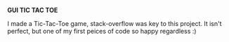 **GUI TIC TAC TOE**

I made a Tic-Tac-Toe game, stack-overflow was key to this project. It isn't perfect, but one of my first peices of code so happy regardless :)
